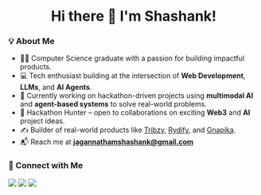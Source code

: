 <h1 align="center">Hi there 👋 I'm Shashank!</h1>

<h3 align="left">💡 About Me</h3>

- 👨‍🎓 Computer Science graduate with a passion for building impactful products.  
- 💻 Tech enthusiast building at the intersection of **Web Development**, **LLMs**, and **AI Agents**.  
- 🧠 Currently working on hackathon-driven projects using **multimodal AI** and **agent-based systems** to solve real-world problems.
- 🚀 Hackathon Hunter – open to collaborations on exciting **Web3** and **AI** project ideas.  
- ✍️ Builder of real-world products like [Tribzy](http://tribzy.com/), [Rydify](https://rydify.co), and [Gnapika](http://gnapika.in/).  
- 📬 Reach me at **jagannathamshashank@gmail.com**  

<h3 align="left">🤝 Connect with Me</h3>

[<img src="https://img.shields.io/badge/Twitter-%231DA1F2.svg?style=for-the-badge&logo=twitter&logoColor=white" />](https://twitter.com/Shashanka2a)
[<img src="https://img.shields.io/badge/LinkedIn-%230077B5.svg?style=for-the-badge&logo=linkedin&logoColor=white" />](https://www.linkedin.com/in/shashank-jagannatham/)
[<img src="https://img.shields.io/badge/Instagram-%23E4405F.svg?style=for-the-badge&logo=instagram&logoColor=white" />](https://www.instagram.com/sha)


















